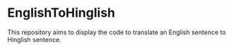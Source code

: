 # EnglishToHinglish
This repository aims to display the code to translate an English sentence to Hinglish sentence.
